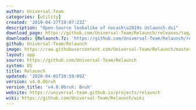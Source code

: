 ```yaml
---
author: Universal-Team
categories: [utility]
created: '2019-04-27T19:07:23Z'
description: "Open-Source lookalike of nocash\u2019s Unlaunch.dsi"
download_page: https://github.com/Universal-Team/Relaunch/releases/tag/v4.0.0bruh
downloads: {Relaunch.7z: 'https://github.com/Universal-Team/Relaunch/releases/download/v4.0.0bruh/Relaunch.7z'}
github: Universal-Team/Relaunch
image: https://raw.githubusercontent.com/Universal-Team/Relaunch/master/logo.png
layout: app
source: https://github.com/Universal-Team/Relaunch
system: DS
title: Relaunch
updated: '2020-04-01T10:59:09Z'
version: v4.0.0bruh
version_title: 'v4.0.0bruh: Bruh'
website: https://universal-team.github.io/projects/relaunch
wiki: https://github.com/Universal-Team/Relaunch/wiki
---
```


